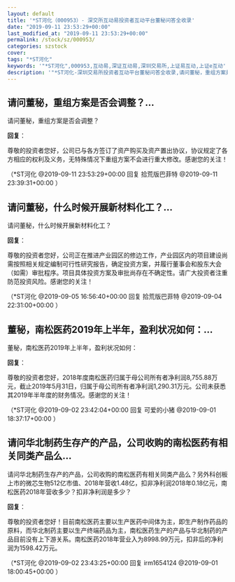 ```yaml
---
layout: default
title: '*ST河化（000953）- 深交所互动易投资者互动平台董秘问答全收录'
date: "2019-09-11 23:53:29+00:00"
last_modified_at: "2019-09-11 23:53:29+00:00"
permalink: /stock/sz/000953/
categories: szstock
cover: 
tags: "*ST河化"
keywords: '"*ST河化",000953,互动易,深证互动易,深圳交易所,上证易互动,上证e互动'
description: '"*ST河化-深圳交易所投资者互动平台董秘问答全收录,请问董秘，重组方案是否会调整？"'
---
```


## 请问董秘，重组方案是否会调整？...

请问董秘，重组方案是否会调整？

**回复**：

尊敬的投资者您好，公司已与各方签订了资产购买及资产置出协议，协议规定了各方相应的权利及义务，无特殊情况下重组方案不会进行重大修改。感谢您的关注！ 

（*ST河化  @2019-09-11 23:53:29+00:00 回复 拾荒版巴菲特  @2019-09-11 23:39:31+00:00 ）

## 请问董秘，什么时候开展新材料化工？...

请问董秘，什么时候开展新材料化工？

**回复**：

尊敬的投资者您好，公司正在推进产业园区的修边工作，产业园区内的项目建设尚需按照相关规定编制可行性研究报告，确定投资方案，并履行董事会和股东大会（如需）审批程序。项目具体投资方案及审批尚存在不确定性。请广大投资者注重防范投资风险。感谢您的关注！ 

（*ST河化  @2019-09-05 16:56:40+00:00 回复 拾荒版巴菲特  @2019-09-04 22:31:00+00:00 ）

## 董秘，南松医药2019年上半年，盈利状况如何：...

董秘，南松医药2019年上半年，盈利状况如何：

**回复**：

尊敬的投资者您好，2018年度南松医药归属于母公司所有者净利润8,755.88万元，截止2019年5月31日，归属于母公司所有者净利润1,290.31万元。公司未获悉其2019年半年度的财务情况。感谢您的关注！ 

（*ST河化  @2019-09-02 23:42:04+00:00 回复 可爱的小猪  @2019-09-01 18:37:17+00:00 ）

## 请问华北制药生存产的产品，公司收购的南松医药有相关同类产品么...

请问华北制药生存产的产品，公司收购的南松医药有相关同类产品么？另外科创板上市的微芯生物512亿市值、2018年营收1.48亿，扣非净利润2018年0.18亿元，南松医药2018年营收多少？扣非净利润是多少？

**回复**：

尊敬的投资者您好！目前南松医药主要以生产医药中间体为主，即生产制作药品的原料，而华北制药主要以生产终端药品为主，南松医药生产的产品与华北制药的产品目前没有上下游关系。南松医药2018年营业入为8998.99万元，扣非后的净利润为1598.42万元。 

（*ST河化  @2019-09-02 23:43:25+00:00 回复 irm1654124  @2019-09-01 18:00:45+00:00 ）

